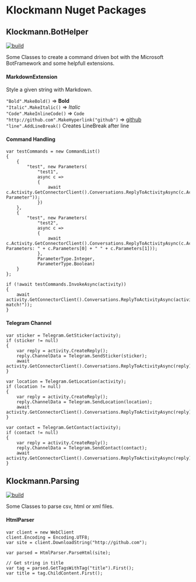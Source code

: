 # Klockmann Nuget Packages

## Klockmann.BotHelper
[![build](https://klockmann.visualstudio.com/_apis/public/build/definitions/0bc93951-0156-493b-9a24-221b9ee1eb1b/15/badge)](https://www.nuget.org/packages/Klockmann.BotHelper/)

Some Classes to create a command driven bot with the Microsoft BotFramework and some helpfull extensions.

#### MarkdownExtension

Style a given string with Markdown.

`"Bold".MakeBold()` => **Bold**  
`"Italic".MakeItalic()` => *Italic*  
`"Code".MakeInlineCode()` => `Code`  
`"http://github.com".MakeHyperlink("github")` => [github](http://github.com)
`"line".AddLineBreak()` Creates LineBreak after line

#### Command Handling

    var testCommands = new CommandList()
    {
        {
            "test", new Parameters(
                "test1",
                async c =>
                {
                    await c.Activity.GetConnectorClient().Conversations.ReplyToActivityAsync(c.Activity.CreateReply("Any Parameter"));
                })
        },
        {
            "test", new Parameters(
                "test2",
                async c =>
                {
                    await c.Activity.GetConnectorClient().Conversations.ReplyToActivityAsync(c.Activity.CreateReply("Two Parameters: " + c.Parameters[0] + " " + c.Parameters[1]));
                },
                ParameterType.Integer,
                ParameterType.Boolean)
        }
    };

    if (!await testCommands.InvokeAsync(activity))
    {
        await activity.GetConnectorClient().Conversations.ReplyToActivityAsync(activity.CreateReply("No match!"));
    }

#### Telegram Channel

    var sticker = Telegram.GetSticker(activity);
    if (sticker != null)
    {
        var reply = activity.CreateReply();
        reply.ChannelData = Telegram.SendSticker(sticker);
        await activity.GetConnectorClient().Conversations.ReplyToActivityAsync(reply);
    }

    var location = Telegram.GetLocation(activity);
    if (location != null)
    {
        var reply = activity.CreateReply();
        reply.ChannelData = Telegram.SendLocation(location);
        await activity.GetConnectorClient().Conversations.ReplyToActivityAsync(reply);
    }
    
    var contact = Telegram.GetContact(activity);
    if (contact != null)
    {
        var reply = activity.CreateReply();
        reply.ChannelData = Telegram.SendContact(contact);
        await activity.GetConnectorClient().Conversations.ReplyToActivityAsync(reply);
    }

## Klockmann.Parsing
[![build](https://klockmann.visualstudio.com/_apis/public/build/definitions/0bc93951-0156-493b-9a24-221b9ee1eb1b/14/badge)](https://www.nuget.org/packages/Klockmann.Parsing/)

Some Classes to parse csv, html or xml files.

#### HtmlParser

    var client = new WebClient
    client.Encoding = Encoding.UTF8;
    var site = client.DownloadString("http://github.com");

    var parsed = HtmlParser.ParseHtml(site);

    // Get string in title
    var tag = parsed.GetTagsWithTag("title").First();
    var title = tag.ChildContent.First();